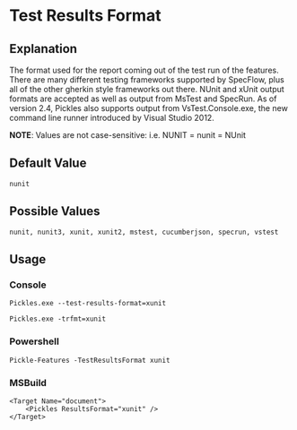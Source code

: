 # Test Results Format

## Explanation

The format used for the report coming out of the test run of the features.  There are many different testing frameworks supported by SpecFlow, plus all of the other gherkin style frameworks out there.  NUnit and xUnit output formats are accepted as well as output from MsTest and SpecRun. As of version 2.4, Pickles also supports output from VsTest.Console.exe, the new command line runner introduced by Visual Studio 2012.

**NOTE**: Values are not case-sensitive: i.e. NUNIT = nunit = NUnit

## Default Value

    nunit

## Possible Values

    nunit, nunit3, xunit, xunit2, mstest, cucumberjson, specrun, vstest

## Usage

### Console

	Pickles.exe --test-results-format=xunit

	Pickles.exe -trfmt=xunit

### Powershell

	Pickle-Features -TestResultsFormat xunit

### MSBuild

    <Target Name="document">
        <Pickles ResultsFormat="xunit" />
    </Target>
